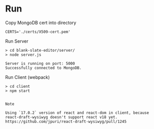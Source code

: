 
# Run

Copy MongoDB cert into directory
```
CERTS='./certs/X509-cert.pem'
```

Run Server
```
> cd blank-slate-editor/server/
> node server.js

Server is running on port: 5000
Successfully connected to MongoDB.
```

Run Client (webpack)
```
> cd client
> npm start


Note

Using `17.0.2` version of react and react-dom in client, because react-draft-wysiwyg doesn't support react v18 yet. https://github.com/jpuri/react-draft-wysiwyg/pull/1245
